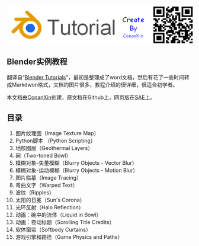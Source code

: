 ![](./img/logo.png)

## Blender实例教程 ##

翻译自“[Blender Tutorials](http://davidjarvis.ca/dave/blender/)”，最初是整理成了word文档，然后有花了一些时间转成Markdwon格式，文档的图片很多，教程介绍的很详细，很适合初学者。

本文档由[ConanXin]()创建，原文档在Github上，网页版在[SAE](http://conanxincv.sinaapp.com/project6/)上。

## 目录 ##

1. 图片纹理图（Image Texture Map）
2. Python脚本 （Python Scripting）
3. 地核图层（Geothermal Layers）
4. 碗（Two-toned Bowl）
5. 模糊对象-矢量模糊（Blurry Objects - Vector Blur）
6. 模糊对象-运动模糊（Blurry Objects - Motion Blur）
7. 图片临摹（Image Tracing）
8. 弯曲文字（Warped Text）
9. 波纹（Ripples）
10. 太阳的日冕（Sun's Corona）
11. 光环反射（Halo Reflection）
12. 动画：碗中的流体（Liquid in Bowl）
13. 动画：卷动标题（Scrolling Title Credits）
14. 软体窗帘（Softbody Curtains）
15. 游戏引擎和路径（Game Physics and Paths）